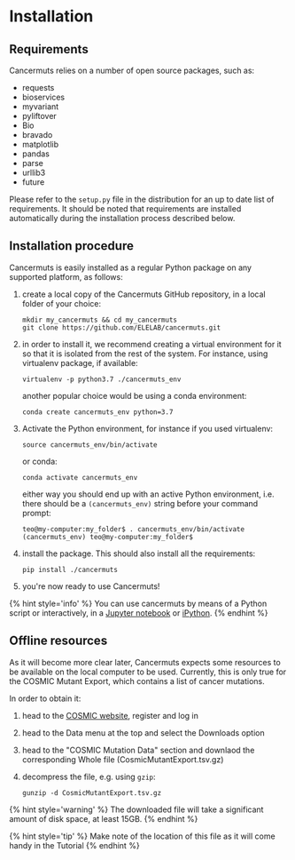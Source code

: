 # Installation

## Requirements

Cancermuts relies on a number of open source packages, such as:

* requests
* bioservices
* myvariant
* pyliftover
* Bio
* bravado
* matplotlib
* pandas
* parse
* urllib3
* future

Please refer to the `setup.py` file in the distribution for an up to date
list of requirements. It should be noted that requirements are installed
automatically during the installation process described below.

## Installation procedure

Cancermuts is easily installed as a regular Python package on any supported
platform, as follows:

1. create a local copy of the Cancermuts GitHub repository, in a local folder
of your choice:

    ```
    mkdir my_cancermuts && cd my_cancermuts
    git clone https://github.com/ELELAB/cancermuts.git
    ```

2. in order to install it, we recommend creating a virtual environment for it
so that it is isolated from the rest of the system. For instance, using
virtualenv package, if available:

    ```
    virtualenv -p python3.7 ./cancermuts_env
    ```

    another popular choice would be using a conda environment:

    ```
    conda create cancermuts_env python=3.7
    ```

3. Activate the Python environment, for instance if you used virtualenv:

    ```
    source cancermuts_env/bin/activate
    ```

    or conda:

    ```
    conda activate cancermuts_env
    ```

    either way you should end up with an active Python environment, i.e.
    there should be a `(cancermuts_env)` string before your command prompt:

    ```
    teo@my-computer:my_folder$ . cancermuts_env/bin/activate
    (cancermuts_env) teo@my-computer:my_folder$
    ```

4. install the package. This should also install all the requirements:

    ```
    pip install ./cancermuts
    ```

5. you're now ready to use Cancermuts!

{% hint style='info' %}
You can use cancermuts by means of a Python script or interactively, in a
[Jupyter notebook](https://jupyter.org) or [iPython](https://ipython.org).
{% endhint %}

## Offline resources

As it will become more clear later, Cancermuts expects some resources to be
available on the local computer to be used. Currently, this is only true
for the COSMIC Mutant Export, which contains a list of cancer mutations.

In order to obtain it:

1. head to the [COSMIC website](https://cancer.sanger.ac.uk/cosmic), 
register and log in

2. head to the Data menu at the top and select the Downloads option

3. head to the "COSMIC Mutation Data" section and downlaod the corresponding
Whole file (CosmicMutantExport.tsv.gz)

4. decompress the file, e.g. using `gzip`:

    ```
    gunzip -d CosmicMutantExport.tsv.gz
    ```

{% hint style='warning' %}
The downloaded file will take a significant amount of disk space, at least 15GB.
{% endhint %}

{% hint style='tip' %}
Make note of the location of this file as it will come handy in the Tutorial
{% endhint %}

